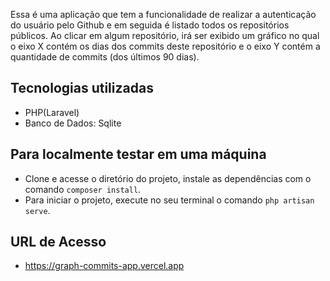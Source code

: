 Essa é uma aplicação que tem a funcionalidade de realizar a autenticação do usuário pelo Github e em seguida é listado todos os repositórios públicos.
Ao clicar em algum repositório, irá ser exibido um gráfico no qual o eixo X contém os dias dos commits deste repositório e o eixo Y contém a quantidade de commits (dos últimos 90 dias).

## Tecnologias utilizadas

- PHP(Laravel)
- Banco de Dados: Sqlite

## Para localmente testar em uma máquina

- Clone e acesse o diretório do projeto, instale as dependências com o comando `composer install`.
- Para iniciar o projeto, execute no seu terminal o comando `php artisan serve`.

## URL de Acesso
- https://graph-commits-app.vercel.app